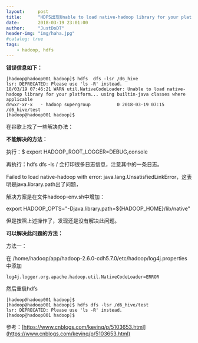 ```yaml
---
layout:     post
title:      "HDFS出现Unable to load native-hadoop library for your platform... using builtin-java classes where applicable"
date:       2018-03-19 23:01:00
author:     "JustDoDT"
header-img: "img/haha.jpg"
#catalog: true
tags:
    - hadoop, hdfs
---
```


**错误信息如下：**

    [hadoop@hadoop001 hadoop]$ hdfs  dfs -lsr /d6_hive
    lsr: DEPRECATED: Please use 'ls -R' instead.
    18/03/19 07:46:21 WARN util.NativeCodeLoader: Unable to load native-hadoop library for your platform... using builtin-java classes where applicable
    drwxr-xr-x   - hadoop supergroup          0 2018-03-19 07:15 /d6_hive/test
    [hadoop@hadoop001 hadoop]$ 



在谷歌上找了一些解决办法：

**不能解决的方法：**

执行：$ export HADOOP_ROOT_LOGGER=DEBUG,console

再执行：hdfs dfs -ls /  会打印很多日志信息，注意其中的一条日志。

Failed to load native-hadoop with error: java.lang.UnsatisfiedLinkError，这表明是java.library.path出了问题，

解决方案是在文件hadoop-env.sh中增加：

export HADOOP_OPTS="-Djava.library.path=${HADOOP_HOME}/lib/native"  

但是按照上述操作了，发现还是没有解决此问题。



**可以解决此问题的方法：**

方法一：

在 /home/hadoop/app/hadoop-2.6.0-cdh5.7.0/etc/hadoop/log4j.properties  中添加

    log4j.logger.org.apache.hadoop.util.NativeCodeLoader=ERROR
    
然后重启hdfs

    [hadoop@hadoop001 hadoop]$ 
    [hadoop@hadoop001 hadoop]$ hdfs dfs -lsr /d6_hive/test
    lsr: DEPRECATED: Please use 'ls -R' instead.
    [hadoop@hadoop001 hadoop]$ 

参考：[https://www.cnblogs.com/kevinq/p/5103653.html](https://www.cnblogs.com/kevinq/p/5103653.html)

